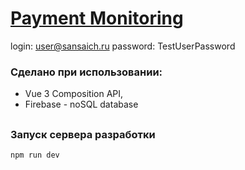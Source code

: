 # [Payment Monitoring](https://vue3--test.web.app/auth)

login: user@sansaich.ru
password: TestUserPassword

### Сделано при использовании:

-   Vue 3 Composition API,
-   Firebase - noSQL database

##

### Запуск сервера разработки

```bash
npm run dev
```
